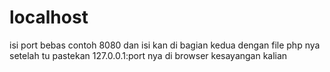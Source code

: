 # localhost
isi port bebas contoh 8080 dan isi kan di bagian kedua dengan file php nya setelah tu pastekan 127.0.0.1:port nya di browser kesayangan kalian
